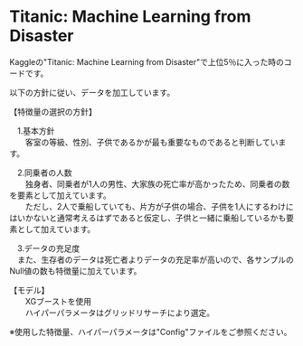 # Titanic: Machine Learning from Disaster

Kaggleの"Titanic: Machine Learning from Disaster"で上位5％に入った時のコードです。

以下の方針に従い、データを加工しています。


【特徴量の選択の方針】

　1.基本方針
<br>　　客室の等級、性別、子供であるかが最も重要なものであると判断しています。

　2.同乗者の人数
<br>　　独身者、同乗者が1人の男性、大家族の死亡率が高かったため、同乗者の数を要素として加えています。
<br>　　ただし、2人で乗船していても、片方が子供の場合、子供を1人にするわけにはいかないと通常考えるはずであると仮定し、子供と一緒に乗船しているかも要素として加えています。

　3.データの充足度
<br>　また、生存者のデータは死亡者よりデータの充足率が高いので、各サンプルのNull値の数も特徴量に加えています。


【モデル】
<br>　　XGブーストを使用
<br>　　ハイパーパラメータはグリッドリサーチにより選定。

※使用した特徴量、ハイパーパラメータは"Config"ファイルをご参照ください。

